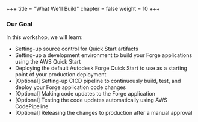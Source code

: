 +++
title = "What We'll Build"
chapter = false
weight = 10
+++

### Our Goal
In this workshop, we will learn:

- Setting-up source control for Quick Start artifacts
- Setting-up a development environment to build your Forge applications using the AWS Quick Start
- Deploying the default Autodesk Forge Quick Start to use as a starting point of your production deployment
- [Optional] Setting-up CICD pipeline to continuously build, test, and deploy your Forge application code changes
- [Optional] Making code updates to the Forge application
- [Optional] Testing the code updates automatically using AWS CodePipeline
- [Optional] Releasing the changes to production after a manual approval